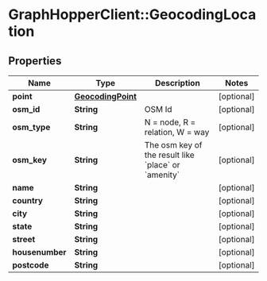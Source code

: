 # GraphHopperClient::GeocodingLocation

## Properties
Name | Type | Description | Notes
------------ | ------------- | ------------- | -------------
**point** | [**GeocodingPoint**](GeocodingPoint.md) |  | [optional] 
**osm_id** | **String** | OSM Id | [optional] 
**osm_type** | **String** | N &#x3D; node, R &#x3D; relation, W &#x3D; way | [optional] 
**osm_key** | **String** | The osm key of the result like &#x60;place&#x60; or &#x60;amenity&#x60; | [optional] 
**name** | **String** |  | [optional] 
**country** | **String** |  | [optional] 
**city** | **String** |  | [optional] 
**state** | **String** |  | [optional] 
**street** | **String** |  | [optional] 
**housenumber** | **String** |  | [optional] 
**postcode** | **String** |  | [optional] 


